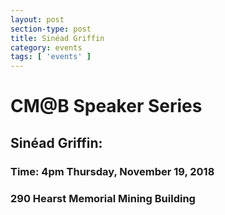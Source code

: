 ```yaml
---
layout: post
section-type: post
title: Sinéad Griffin
category: events
tags: [ 'events' ]
---
```

# CM@B Speaker Series
## Sinéad Griffin: 
### Time: 4pm Thursday, November 19, 2018
### 290 Hearst Memorial Mining Building



